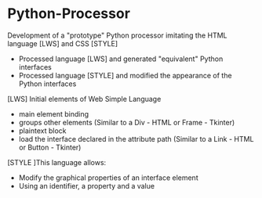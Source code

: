 Python-Processor
================

Development of a "prototype" Python processor imitating the HTML language [LWS] and CSS [STYLE] 

- Processed language [LWS] and generated "equivalent" Python interfaces
- Processed language [STYLE] and modified the appearance of the Python interfaces 

[LWS] Initial elements of Web Simple Language 
- <lws> main element binding  
- <block> groups other elements (Similar to a Div - HTML or Frame - Tkinter) 
- <text> plaintext block 
- <binding> load the interface declared in the attribute path (Similar to a Link - HTML or Button - Tkinter) 

[STYLE ]This language allows: 
- Modify the graphical properties of an interface element 
- Using an identifier, a property and a value
